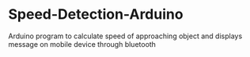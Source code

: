 # Speed-Detection-Arduino
Arduino program to calculate speed of approaching object and displays message on mobile device through bluetooth


